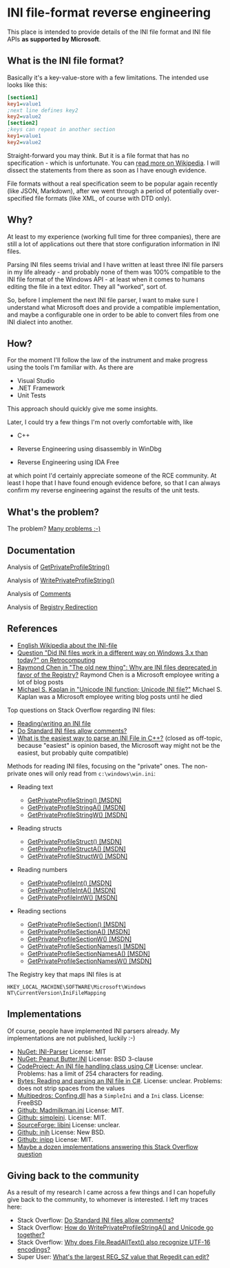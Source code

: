 # INI file-format reverse engineering
This place is intended to provide details of the INI file format and INI file APIs **as supported by Microsoft**.

## What is the INI file format?

Basically it's a key-value-store with a few limitations. The intended use looks like this:

```ini
[section1]
key1=value1
;next line defines key2
key2=value2
[section2]
;keys can repeat in another section
key1=value1
key2=value2
```

Straight-forward you may think. But it is a file format that has no specification - which is unfortunate. You can [read more on Wikipedia](https://en.wikipedia.org/wiki/INI_file). I will dissect the statements from there as soon as I have enough evidence.

File formats without a real specification seem to be popular again recently (like JSON, Markdown), after we went through a period of potentially over-specified file formats (like XML, of course with DTD only).

## Why?

At least to my experience (working full time for three companies), there are still a lot of applications out there that store configuration information in INI files.

Parsing INI files seems trivial and I have written at least three INI file parsers in my life already - and probably none of them was 100% compatible to the INI file format of the Windows API - at least when it comes to humans editing the file in a text editor. They all "worked", sort of.

So, before I implement the next INI file parser, I want to make sure I understand what Microsoft does and provide a compatible implementation, and maybe a configurable one in order to be able to convert files from one INI dialect into another.

## How?

For the moment I'll follow the law of the instrument and make progress using the tools I'm familiar with. As there are

* Visual Studio
* .NET Framework
* Unit Tests

This approach should quickly give me some insights.

Later, I could try a few things I'm not overly comfortable with, like

* C++

* Reverse Engineering using disassembly in WinDbg

* Reverse Engineering using IDA Free

at which point I'd certainly appreciate someone of the RCE community. At least I hope that I have found enough evidence before, so that I can always confirm my reverse engineering against the results of the unit tests.

## What's the problem?

The problem? [Many problems ;-)](documentation/Problems%20of%20INI%20files.md)

## Documentation

Analysis of [GetPrivateProfileString()](documentation/GetPrivateProfileString.md)

Analysis of [WritePrivateProfileString()](documentation/WritePrivateProfileString.md)

Analysis of [Comments](documentation/Comments.md)

Analysis of [Registry Redirection](documentation/RegistryRedirection.md)

## References

* [English Wikipedia about the INI-file](https://en.wikipedia.org/wiki/INI_file)
* [Question "Did INI files work in a different way on Windows 3.x than today?" on Retrocomputing](https://retrocomputing.stackexchange.com/questions/23503/did-ini-files-work-in-a-different-way-on-windows-3-x-than-today)
* [Raymond Chen in "The old new thing": Why are INI files deprecated in favor of the Registry?](https://devblogs.microsoft.com/oldnewthing/?p=24383) Raymond Chen is a Microsoft employee writing a lot of blog posts
* [Michael S. Kaplan in "Unicode INI function; Unicode INI file?"](http://archives.miloush.net/michkap/archive/2006/09/15/754992.html) Michael S. Kaplan was a Microsoft employee writing blog posts until he died

Top questions on Stack Overflow regarding INI files:

* [Reading/writing an INI file](https://stackoverflow.com/questions/217902/reading-writing-an-ini-file)
* [Do Standard INI files allow comments?](https://stackoverflow.com/questions/1378219/do-standard-windows-ini-files-allow-comments)
* [What is the easiest way to parse an INI File in C++?](https://stackoverflow.com/questions/12633/what-is-the-easiest-way-to-parse-an-ini-file-in-c) (closed as off-topic, because "easiest" is opinion based, the Microsoft way might not be the easiest, but probably quite compatible)

Methods for reading INI files, focusing on the "private" ones. The non-private ones will only read from `c:\windows\win.ini`:

* Reading text
  * [GetPrivateProfileString() [MSDN]](https://docs.microsoft.com/en-us/windows/win32/api/winbase/nf-winbase-getprivateprofilestring)
  * [GetPrivateProfileStringA() [MSDN]](https://docs.microsoft.com/en-us/windows/win32/api/winbase/nf-winbase-getprivateprofilestringa)
  * [GetPrivateProfileStringW() [MSDN]](https://docs.microsoft.com/en-us/windows/win32/api/winbase/nf-winbase-getprivateprofilestringw)
  
* Reading structs
  * [GetPrivateProfileStruct() [MSDN]](https://docs.microsoft.com/en-us/windows/win32/api/winbase/nf-winbase-getprivateprofilestruct)
  * [GetPrivateProfileStructA() [MSDN]](https://docs.microsoft.com/en-us/windows/win32/api/winbase/nf-winbase-getprivateprofilestructa)
  * [GetPrivateProfileStructW() [MSDN]](https://docs.microsoft.com/en-us/windows/win32/api/winbase/nf-winbase-getprivateprofilestructw)
  
* Reading numbers
  * [GetPrivateProfileInt() [MSDN]](https://docs.microsoft.com/en-us/windows/win32/api/winbase/nf-winbase-getprivateprofileint)
  * [GetPrivateProfileIntA() [MSDN]](https://docs.microsoft.com/en-us/windows/win32/api/winbase/nf-winbase-getprivateprofileinta)
  * [GetPrivateProfileIntW() [MSDN]](https://docs.microsoft.com/en-us/windows/win32/api/winbase/nf-winbase-getprivateprofileintw)
  
* Reading sections
  * [GetPrivateProfileSection() [MSDN]](https://docs.microsoft.com/en-us/windows/win32/api/winbase/nf-winbase-getprivateprofilesection)
  * [GetPrivateProfileSectionA() [MSDN]](https://docs.microsoft.com/en-us/windows/win32/api/winbase/nf-winbase-getprivateprofilesectiona)
  * [GetPrivateProfileSectionW() [MSDN]](https://docs.microsoft.com/en-us/windows/win32/api/winbase/nf-winbase-getprivateprofilesectionw)
  * [GetPrivateProfileSectionNames() [MSDN]](https://docs.microsoft.com/en-us/windows/win32/api/winbase/nf-winbase-getprivateprofilesectionnames)
  * [GetPrivateProfileSectionNamesA() [MSDN]](https://docs.microsoft.com/en-us/windows/win32/api/winbase/nf-winbase-getprivateprofilesectionnamesa)
  * [GetPrivateProfileSectionNamesW() [MSDN]](https://docs.microsoft.com/en-us/windows/win32/api/winbase/nf-winbase-getprivateprofilesectionnamesw)
  


The Registry key that maps INI files is at

    HKEY_LOCAL_MACHINE\SOFTWARE\Microsoft\Windows NT\CurrentVersion\IniFileMapping

## Implementations

Of course, people have implemented INI parsers already. My implementations are not published, luckily :-)

* [NuGet: INI-Parser](https://www.nuget.org/packages/ini-parser/) License: MIT
* [NuGet: Peanut Butter.INI](https://www.nuget.org/packages/PeanutButter.INI/) License: BSD 3-clause
* [CodeProject: An INI file handling class using C#](https://www.codeproject.com/Articles/1966/An-INI-file-handling-class-using-C) License: unclear. Problems: has a limit of 254 characters for reading. 
* [Bytes: Reading and parsing an INI file in C#](https://bytes.com/topic/net/insights/797169-reading-parsing-ini-file-c). License: unclear. Problems: does not strip spaces from the values
* [Multipedros: Confing.dll](http://www.multipetros.gr/public-projects/libraries/confing-dll/) has a `SimpleIni` and a `Ini` class. License: FreeBSD
* [Github: Madmilkman.ini](https://github.com/MarioZ/MadMilkman.Ini) License: MIT.
* [Github: simpleini](https://github.com/brofield/simpleini). License: MIT.
* [SourceForge: libini](https://sourceforge.net/projects/libini/) License: unclear.
* [Github: inih](https://github.com/benhoyt/inih) License: New BSD.
* [Github: inipp](https://github.com/mcmtroffaes/inipp) License: MIT.
* [Maybe a dozen implementations answering this Stack Overflow question](https://stackoverflow.com/questions/217902/reading-writing-an-ini-file)

## Giving back to the community

As a result of my research I came across a few things and I can hopefully give back to the community, to whomever is interested. I left my traces here:

* Stack Overflow: [Do Standard INI files allow comments?](https://stackoverflow.com/a/70432963/480982)
* Stack Overflow: [How do WritePrivateProfileStringA() and Unicode go together?](https://stackoverflow.com/questions/70438143/how-do-writeprivateprofilestringa-and-unicode-go-together)
* Stack Overflow: [Why does File.ReadAllText() also recognize UTF-16 encodings?](https://stackoverflow.com/questions/70445598/why-does-file-readalltext-also-recognize-utf-16-encodings)
* Super User: [What's the largest REG_SZ value that Regedit can edit?](https://superuser.com/questions/1696002/whats-the-largest-reg-sz-value-that-regedit-can-edit)
